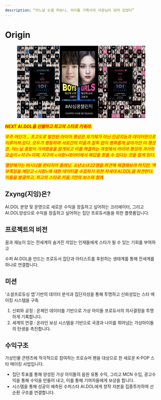 ```yaml
---
description: “어느날 눈을 떠보니, 아이돌 기획사의 사장님이 되어 있었다”
---
```


# Origin

<figure><img src="../../.gitbook/assets/image (10).png" alt=""><figcaption></figcaption></figure>

_<mark style="color:red;">**NEXT AI.DOL을 선별하고 최고의 스타로 키워라.**</mark>_&#x20;

_<mark style="color:red;">우주 어딘가… 초고도로 발전된 아이아 행성은 유기체가 아닌 인공지능과 데이터만으로 이루어져 있다. 모두가 평등하며 서로간의 미움과 질투 없이 평화롭게 살아가던 이 행성은, 어느날 종말이 가까왔움을 알게되고 이를 해결하는 과정에서 아이아 행성의 과거의 모습이 <지구>이며, 지구의 <사랑>데이터에서 해답을 찾을 수 있다는 것을 알게 된다.</mark>_

_<mark style="color:red;">멸망해가는 머시너블 판타지아 플래닛. 소년소녀 22명을 파견해 해결해보려 하지만, 역부족임을 깨닫고 <사랑>에 대한 데이터를 수집하기 위한 차세대 AI.DOL을 파견한다. 이들을 발굴하고, 최고의 스타로 키울, 1만의 보스와 함께</mark>._

## Zxyng(지잉)은?

AI.DOL 분양 및 운영으로 새로운 수익을 창출하고 싶어하는 크리에이터, 그리고 AI.DOL양성으로 수익을 창출하고 싶어하는  집단 프로듀서들을 위한 플랫폼입니다.

## 프로젝트의 비전

꿈과 재능이 있는 전세계의 숨겨진 끼있는 인재들에게 스타가 될 수 있는 기회를 부여하고

수퍼 AI.DOL을 만드는 프로듀서 집단과 아티스트를 후원하는 생태계를 통해 전세계를 하나로 연결합니다.

## 미션

'소셜프로듀싱 앱'기반의 데이터 분석과 집단지성을 통해 투명하고 신뢰성있는 스타 메이킹 시스템을 구축

1. 신뢰와 공정 : 온체인 데이터를 기반으로 가상 아이돌 프로듀서의 의사결정을 투명하게 기록합니다. &#x20;
2. 세계의 연결 : 온라인 보상 시스템을 기반으로 국경과 나이를 뛰어넘는 가상아이돌의 탄생을 촉진합니다.

## 수익구조

가상인물 콘텐츠에 적극적으로 참여하는 프로슈머 팬을 대상으로 한 새로운 K-POP 스타 메이킹 사업입니다.&#x20;

* 집단 투표를 통해 양성된 가상 아이돌의 음원 유통 수익, 그리고 MCN 수입, 광고수익을 통해 수익을 만들어 내고, 이를 통해 기여자들에게 보상을 합니다.&#x20;
* 시스템을 통해 성공이 예측된 수퍼스타 AI.DOL에게 창작 자본을 집중투자하여 선순환 구조를 연결합니다.

